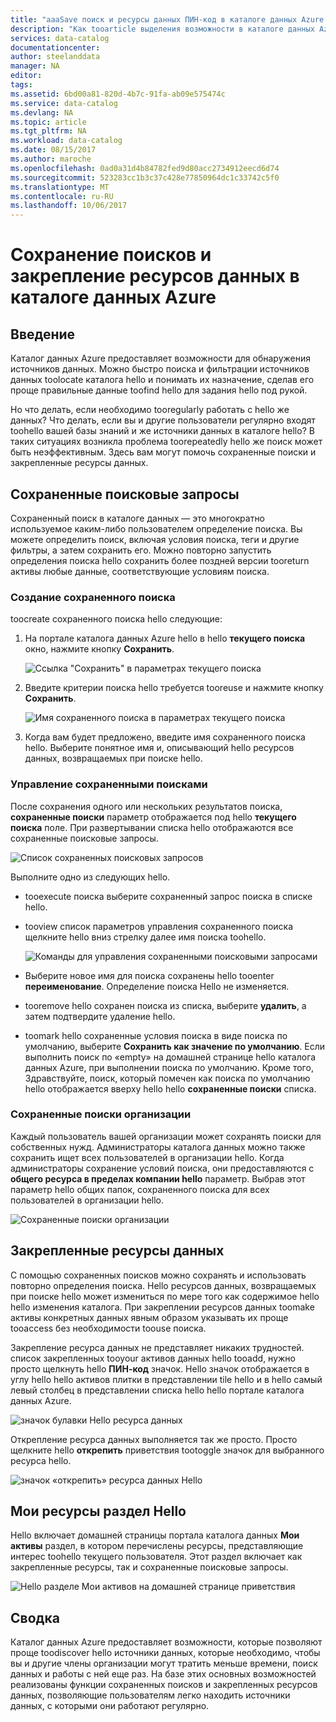 ```yaml
---
title: "aaaSave поиск и ресурсы данных ПИН-код в каталоге данных Azure | Документы Microsoft"
description: "Как tooarticle выделения возможности в каталоге данных Azure для сохранения источники данных и ресурсы данных для последующего использования."
services: data-catalog
documentationcenter: 
author: steelanddata
manager: NA
editor: 
tags: 
ms.assetid: 6bd00a81-820d-4b7c-91fa-ab09e575474c
ms.service: data-catalog
ms.devlang: NA
ms.topic: article
ms.tgt_pltfrm: NA
ms.workload: data-catalog
ms.date: 08/15/2017
ms.author: maroche
ms.openlocfilehash: 0ad0a31d4b84782fed9d80acc2734912eecd6d74
ms.sourcegitcommit: 523283cc1b3c37c428e77850964dc1c33742c5f0
ms.translationtype: MT
ms.contentlocale: ru-RU
ms.lasthandoff: 10/06/2017
---
```

# <a name="save-searches-and-pin-data-assets-in-azure-data-catalog"></a>Сохранение поисков и закрепление ресурсов данных в каталоге данных Azure
## <a name="introduction"></a>Введение
Каталог данных Azure предоставляет возможности для обнаружения источников данных. Можно быстро поиска и фильтрации источников данных toolocate каталога hello и понимать их назначение, сделав его проще правильные данные toofind hello для задания hello под рукой.

Но что делать, если необходимо tooregularly работать с hello же данных? Что делать, если вы и другие пользователи регулярно входят toohello вашей базы знаний и же источники данных в каталоге hello? В таких ситуациях возникла проблема toorepeatedly hello же поиск может быть неэффективным. Здесь вам могут помочь сохраненные поиски и закрепленные ресурсы данных.

## <a name="saved-searches"></a>Сохраненные поисковые запросы
Сохраненный поиск в каталоге данных — это многократно используемое каким-либо пользователем определение поиска. Вы можете определить поиск, включая условия поиска, теги и другие фильтры, а затем сохранить его. Можно повторно запустить определения поиска hello сохранить более поздней версии tooreturn активы любые данные, соответствующие условиям поиска.

### <a name="create-a-saved-search"></a>Создание сохраненного поиска
toocreate сохраненного поиска hello следующие:
1. На портале каталога данных Azure hello в hello **текущего поиска** окно, нажмите кнопку **Сохранить**. 

    ![Ссылка "Сохранить" в параметрах текущего поиска](./media/data-catalog-how-to-save-pin/01-save-option.png) 

2. Введите критерии поиска hello требуется tooreuse и нажмите кнопку **Сохранить**.

    ![Имя сохраненного поиска в параметрах текущего поиска](./media/data-catalog-how-to-save-pin/02-name.png)

3. Когда вам будет предложено, введите имя сохраненного поиска hello. Выберите понятное имя и, описывающий hello ресурсов данных, возвращаемых при поиске hello.

### <a name="manage-saved-searches"></a>Управление сохраненными поисками
После сохранения одного или нескольких результатов поиска, **сохраненные поиски** параметр отображается под hello **текущего поиска** поле. При развертывании списка hello отображаются все сохраненные поисковые запросы.

 ![Список сохраненных поисковых запросов](./media/data-catalog-how-to-save-pin/03-list.png)

Выполните одно из следующих hello.

* tooexecute поиска выберите сохраненный запрос поиска в списке hello.

* tooview список параметров управления сохраненного поиска щелкните hello вниз стрелку далее имя поиска toohello.

    ![Команды для управления сохраненными поисковыми запросами](./media/data-catalog-how-to-save-pin/04-managing.png)

* Выберите новое имя для поиска сохранены hello tooenter **переименование**. Определение поиска Hello не изменяется.

* tooremove hello сохранен поиска из списка, выберите **удалить**, а затем подтвердите удаление hello.

* toomark hello сохраненные условия поиска в виде поиска по умолчанию, выберите **Сохранить как значение по умолчанию**. Если выполнить поиск по «empty» на домашней странице hello каталога данных Azure, при выполнении поиска по умолчанию. Кроме того, Здравствуйте, поиск, который помечен как поиска по умолчанию hello отображается вверху hello hello **сохраненные поиски** списка.

### <a name="organizational-saved-searches"></a>Сохраненные поиски организации
Каждый пользователь вашей организации может сохранять поиски для собственных нужд. Администраторы каталога данных можно также сохранить ищет всех пользователей в организации hello. Когда администраторы сохранение условий поиска, они предоставляются с **общего ресурса в пределах компании hello** параметр. Выбрав этот параметр hello общих папок, сохраненного поиска для всех пользователей в организации hello.

 ![Сохраненные поиски организации](./media/data-catalog-how-to-save-pin/08-organizational-saved-search.png)

## <a name="pinned-data-assets"></a>Закрепленные ресурсы данных
С помощью сохраненных поисков можно сохранять и использовать повторно определения поиска. Hello ресурсов данных, возвращаемых при поиске hello может измениться по мере того как содержимое hello hello изменения каталога. При закреплении ресурсов данных toomake активы конкретных данных явным образом указывать их проще tooaccess без необходимости toouse поиска.

Закрепление ресурса данных не представляет никаких трудностей. список закрепленных tooyour активов данных hello tooadd, нужно просто щелкнуть hello **ПИН-код** значок. Hello значок отображается в углу hello hello активов плитки в представлении tile hello и в hello самый левый столбец в представлении списка hello hello портале каталога данных Azure.

![значок булавки Hello ресурса данных](./media/data-catalog-how-to-save-pin/05-pinning.png)

Открепление ресурса данных выполняется так же просто. Просто щелкните hello **открепить** приветствия tootoggle значок для выбранного ресурса hello.

![значок «открепить» ресурса данных Hello](./media/data-catalog-how-to-save-pin/06-unpinning.png)

## <a name="hello-my-assets-section"></a>Мои ресурсы раздел Hello
Hello включает домашней страницы портала каталога данных **Мои активы** раздел, в котором перечислены ресурсы, представляющие интерес toohello текущего пользователя. Этот раздел включает как закрепленные ресурсы, так и сохраненные поисковые запросы.

![Hello разделе Мои активов на домашней странице приветствия](./media/data-catalog-how-to-save-pin/07-my-assets.png)

## <a name="summary"></a>Сводка
Каталог данных Azure предоставляет возможности, которые позволяют проще toodiscover hello источники данных, которые необходимо, чтобы вы и другие члены организации могут тратить меньше времени, поиск данных и работы с ней еще раз. На базе этих основных возможностей реализованы функции сохраненных поисков и закрепленных ресурсов данных, позволяющие пользователям легко находить источники данных, с которыми они работают регулярно.
